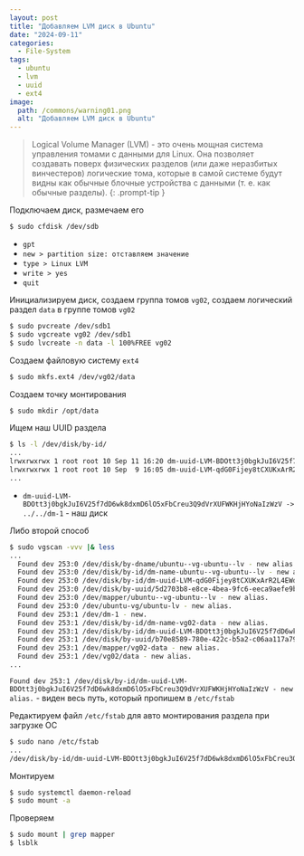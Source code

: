 ```yaml
---
layout: post
title: "Добавляем LVM диск в Ubuntu"
date: "2024-09-11"
categories:
  - File-System
tags:
  - ubuntu
  - lvm
  - uuid
  - ext4
image:
  path: /commons/warning01.png
  alt: "Добавляем LVM диск в Ubuntu"
---
```


> Logical Volume Manager (LVM) - это очень мощная система управления томами с данными для Linux. Она позволяет создавать поверх физических разделов (или даже неразбитых винчестеров) логические тома, которые в самой системе будут видны как обычные блочные устройства с данными (т. е. как обычные разделы).
{: .prompt-tip }

Подключаем диск, размечаем его
```sh
$ sudo cfdisk /dev/sdb
```

- `gpt`
- `new > partition size: отставляем значение`
- `type > Linux LVM`
- `write > yes`
- `quit`

Инициализируем диск, создаем группа томов `vg02`, создаем логический раздел `data` в группе томов `vg02`

```sh
$ sudo pvcreate /dev/sdb1
$ sudo vgcreate vg02 /dev/sdb1
$ sudo lvcreate -n data -l 100%FREE vg02
```

Создаем файловую систему `ext4`
```sh
$ sudo mkfs.ext4 /dev/vg02/data
```

Создаем точку монтирования
```sh
$ sudo mkdir /opt/data
```

Ищем наш UUID раздела
```sh
$ ls -l /dev/disk/by-id/
...
lrwxrwxrwx 1 root root 10 Sep 11 16:20 dm-uuid-LVM-BDOtt3j0bgkJuI6V25f7dD6wk8dxmD6lO5xFbCreu3Q9dVrXUFWKHjHYoNaIzWzV -> ../../dm-1
lrwxrwxrwx 1 root root 10 Sep  9 16:05 dm-uuid-LVM-qdG0Fijey8tCXUKxArR2L4EWdJGaT0CJN87SAdGFsd5U5Eh7F1n3b3TXMpZZnnIT -> ../../dm-0
...
```

- `dm-uuid-LVM-BDOtt3j0bgkJuI6V25f7dD6wk8dxmD6lO5xFbCreu3Q9dVrXUFWKHjHYoNaIzWzV -> ../../dm-1`  - наш диск

Либо второй способ
```sh
$ sudo vgscan -vvv |& less
...
  Found dev 253:0 /dev/disk/by-dname/ubuntu--vg-ubuntu--lv - new alias.
  Found dev 253:0 /dev/disk/by-id/dm-name-ubuntu--vg-ubuntu--lv - new alias.
  Found dev 253:0 /dev/disk/by-id/dm-uuid-LVM-qdG0Fijey8tCXUKxArR2L4EWdJGaT0CJN87SAdGFsd5U5Eh7F1n3b3TXMpZZnnIT - new alias.
  Found dev 253:0 /dev/disk/by-uuid/5d2703b8-e8ce-4bea-9fc6-eeca9aefe9b6 - new alias.
  Found dev 253:0 /dev/mapper/ubuntu--vg-ubuntu--lv - new alias.
  Found dev 253:0 /dev/ubuntu-vg/ubuntu-lv - new alias.
  Found dev 253:1 /dev/dm-1 - new.
  Found dev 253:1 /dev/disk/by-id/dm-name-vg02-data - new alias.
  Found dev 253:1 /dev/disk/by-id/dm-uuid-LVM-BDOtt3j0bgkJuI6V25f7dD6wk8dxmD6lO5xFbCreu3Q9dVrXUFWKHjHYoNaIzWzV - new alias.
  Found dev 253:1 /dev/disk/by-uuid/b70e8589-780e-422c-b5a2-c06aa117a79d - new alias.
  Found dev 253:1 /dev/mapper/vg02-data - new alias.
  Found dev 253:1 /dev/vg02/data - new alias.
...
```

`Found dev 253:1 /dev/disk/by-id/dm-uuid-LVM-BDOtt3j0bgkJuI6V25f7dD6wk8dxmD6lO5xFbCreu3Q9dVrXUFWKHjHYoNaIzWzV - new alias.`  - виден весь путь, который пропишем в `/etc/fstab`

Редактируем файл `/etc/fstab` для авто монтирования раздела при загрузке ОС
```sh
$ sudo nano /etc/fstab
...
/dev/disk/by-id/dm-uuid-LVM-BDOtt3j0bgkJuI6V25f7dD6wk8dxmD6lO5xFbCreu3Q9dVrXUFWKHjHYoNaIzWzV /opt/data ext4 defaults 0 1
```

Монтируем
```sh
$ sudo systemctl daemon-reload
$ sudo mount -a
```

Проверяем
```sh
$ sudo mount | grep mapper
$ lsblk
```
